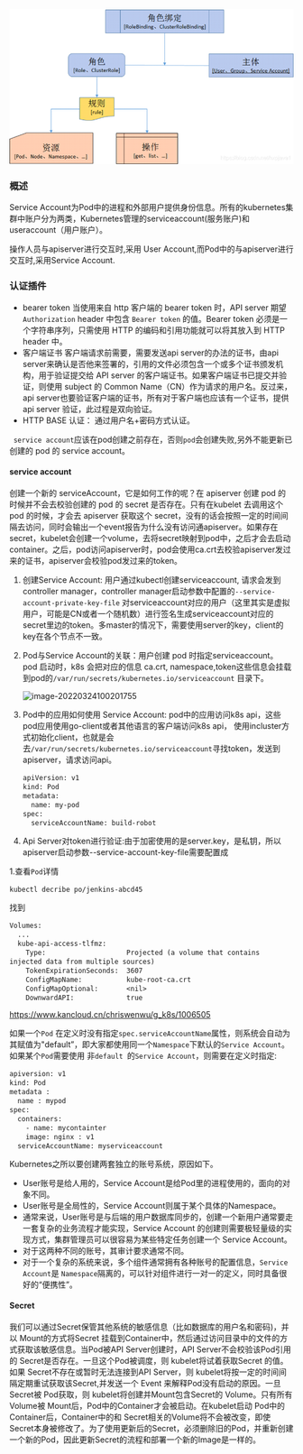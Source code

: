 ![img](../../images/041/sa.jpg)

### 概述

Service Account为Pod中的进程和外部用户提供身份信息。所有的kubernetes集群中账户分为两类，Kubernetes管理的serviceaccount(服务账户)和useraccount（用户账户）。

操作人员与apiserver进行交互时,采用 User Account,而Pod中的与apiserver进行交互时,采用Service Account.

### 认证插件

- bearer token 当使用来自 http 客户端的 bearer token 时，API server 期望 `Authorization` header 中包含 `Bearer token` 的值。Bearer token 必须是一个字符串序列，只需使用 HTTP 的编码和引用功能就可以将其放入到 HTTP header 中。
- 客户端证书 客户端请求前需要，需要发送api server的办法的证书，由api server来确认是否他来签署的，引用的文件必须包含一个或多个证书颁发机构，用于验证提交给 API server 的客户端证书。如果客户端证书已提交并验证，则使用 subject 的 Common Name（CN）作为请求的用户名。反过来，api server也要验证客户端的证书，所有对于客户端也应该有一个证书，提供api server 验证，此过程是双向验证。
- HTTP BASE 认证： 通过用户名+密码方式认证。



` service account`应该在pod创建之前存在，否则`pod`会创建失败,另外不能更新已创建的 pod 的 service account。

#### service account

创建一个新的 serviceAccount，它是如何工作的呢？在 apiserver 创建 pod 的时候并不会去校验创建的 pod 的 secret 是否存在。只有在kubelet 去调用这个 pod 的时候，才会去 apiserver 获取这个 secret，没有的话会按照一定的时间间隔去访问，同时会输出一个event报告为什么没有访问通apiserver。如果存在secret，kubelet会创建一个volume，去将secret映射到pod中，之后才会去启动container。之后，pod访问apiserver时，pod会使用ca.crt去校验apiserver发过来的证书，apiserver会校验pod发过来的token。

1. 创建Service Account: 用户通过kubectl创建serviceaccount, 请求会发到controller manager，controller manager启动参数中配置的`--service-account-private-key-file` 对serviceaccount对应的用户（这里其实是虚拟用户，可能是CN或者一个随机数）进行签名生成serviceaccount对应的secret里边的token。多master的情况下，需要使用server的key，client的key在各个节点不一致。

2. Pod与Service Account的关联：用户创建 pod 时指定serviceaccount。 pod 启动时，k8s 会把对应的信息 ca.crt, namespace,token这些信息会挂载到pod的`/var/run/secrets/kubernetes.io/serviceaccount` 目录下。

   ![image-20220324100201755](..\..\images\041\image-20220324100201755.png)

3. Pod中的应用如何使用 Service Account: pod中的应用访问k8s api，这些pod应用使用go-client或者其他语言的客户端访问k8s api， 使用incluster方式初始化client，也就是会去`/var/run/secrets/kubernetes.io/serviceaccount`寻找token，发送到apiserver，请求访问api。

   ```
   apiVersion: v1
   kind: Pod
   metadata:
     name: my-pod
   spec:
     serviceAccountName: build-robot
   ```

4. Api Server对token进行验证:由于加密使用的是server.key，是私钥，所以apiserver启动参数--service-account-key-file需要配置成

1.查看`Pod`详情

```
kubectl decribe po/jenkins-abcd45
```

找到

```
Volumes:
  ...
  kube-api-access-tlfmz:
    Type:                    Projected (a volume that contains injected data from multiple sources)
    TokenExpirationSeconds:  3607
    ConfigMapName:           kube-root-ca.crt
    ConfigMapOptional:       <nil>
    DownwardAPI:             true
```


https://www.kancloud.cn/chriswenwu/g_k8s/1006505

如果一个`Pod` 在定义时没有指定`spec.serviceAccountName`属性，则系统会自动为其赋值为"default”，即大家都使用同一个`Namespace`下默认的`Service Account`。
如果某个`Pod`需要使用
非`default `的`Service Account`，则需要在定义时指定:

```
apiversion: v1
kind: Pod
metadata :
  name : mypod
spec:
  containers:
    - name: mycontainter
    image: nginx : v1
  serviceAccountName: myserviceaccount

```

Kubernetes之所以要创建两套独立的账号系统，原因如下。

- User账号是给人用的，Service Account是给Pod里的进程使用的，面向的对象不同。
- User账号是全局性的，Service Account则属于某个具体的Namespace。
- 通常来说，User账号是与后端的用户数据库同步的，创建一个新用户通常要走一套复杂的业务流程才能实现，Service Account 的创建则需要极轻量级的实现方式，集群管理员可以很容易为某些特定任务创建一个 Service Account。
- 对于这两种不同的账号，其审计要求通常不同。
- 对于一个复杂的系统来说，多个组件通常拥有各种账号的配置信息，`Service Account`是 `Namespace`隔离的，可以针对组件进行一对一的定义，同时具备很好的“便携性”。

#### Secret 

我们可以通过Secret保管其他系统的敏感信息（比如数据库的用户名和密码)，并以 Mount的方式将Secret 挂载到Container中，然后通过访问目录中的文件的方式获取该敏感信息。当Pod被API Server创建时，API Server不会校验该Pod引用的 Secret是否存在。一旦这个Pod被调度，则 kubelet将试着获取Secret 的值。如果 Secret不存在或暂时无法连接到API Server，则 kubelet将按一定的时间间隔定期重试获取该Secret,并发送一个 Event 来解释Pod没有启动的原因。一旦Secret被 Pod获取，则 kubelet将创建并Mount包含Secret的 Volume。只有所有Volume被 Mount后，Pod中的Container才会被启动。在kubelet启动 Pod中的Container后，Container中的和 Secret相关的Volume将不会被改变，即使Secret本身被修改了。为了使用更新后的Secret，必须删除旧的Pod，并重新创建一个新的Pod，因此更新Secret的流程和部署一个新的Image是一样的。

